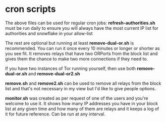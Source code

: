 # cron scripts
The above files can be used for regular cron jobs:
**refresh-authorities.sh** must be run daily to ensure you will always have the most current IP list for authorities and snowflake in your allow-list

The rest are optional but running at least **remove-dual-or.sh** is recommended. You can run it once every 10 minutes or longer or shorter as you see fit. 
It removes relays that have two ORPorts from the block list and gives them the chance to make two more connections if they need to.

If you have two instances of Tor running yourself, then use both **remove-dual-or.sh** and **remove-dual-or2.sh**

**remove.sh** and **remove2.sh** can be used to remove all relays from the block list and that's not necessary in my view but I'd like to give people options.

**monitor.sh** was created as per request of one of the users and you're welcome to use it. It shows how many IP addresses you have in your block list at any given
time and how many of them are relays and it keeps a log of it for future reference. Can be run at any interval.
